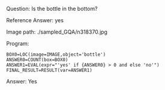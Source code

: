 Question: Is the bottle in the bottom?

Reference Answer: yes

Image path: ./sampled_GQA/n318370.jpg

Program:

```
BOX0=LOC(image=IMAGE,object='bottle')
ANSWER0=COUNT(box=BOX0)
ANSWER1=EVAL(expr="'yes' if {ANSWER0} > 0 and else 'no'")
FINAL_RESULT=RESULT(var=ANSWER1)
```
Answer: Yes

